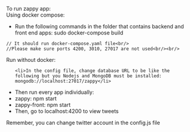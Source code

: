 To run zappy app:<br/>
Using docker compose:<br/>
	<ul>
	<li>Run the following commands in the folder that contains backend and front end apps:
	 sudo docker-compose build</li>
	</ul>
	
	// It should run docker-compose.yaml file<br/>
	//Please make sure ports 4200, 3010, 27017 are not used<br/><br/>
	
Run without docker:<br/>
<ul>
  

	<li>In the config file, change database URL to be like the following but you Nodejs and MongoDB must be installed:
	mongodb://localhost:27017/zappy</li>
  <li>Then run every app individually:</li>
	<li>	zappy: npm start</li>
		<li>zappy-front: npm start</li>
	<li>Then, go to localhost:4200 to view tweets</li>
  </ul>
Remember, you can change twitter account in the config.js file<br/>

